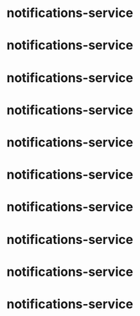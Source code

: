# notifications-service
# notifications-service
# notifications-service
# notifications-service
# notifications-service
# notifications-service
# notifications-service
# notifications-service
# notifications-service
# notifications-service
